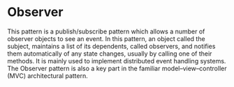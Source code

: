 # Observer
This pattern is a publish/subscribe pattern which allows a number of observer objects to see an event. In this pattern, an object called the subject, maintains a list of its dependents, called observers, and notifies them automatically of any state changes, usually by calling one of their methods. It is mainly used to implement distributed event handling systems. The Observer pattern is also a key part in the familiar model–view–controller (MVC) architectural pattern.
